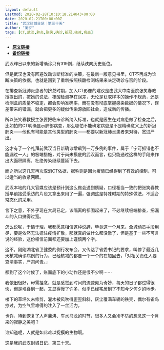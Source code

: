 ```yaml
---
layout: default
Lastmod: 2020-02-28T10:10:18.214043+00:00
date: 2020-02-21T00:00:00Z
title: "武汉封城日记｜第三十天"
author: "阑夕"
tags: [CT,武汉,肺炎,张笑,确诊,新冠,核减,病患]
---
```


* [**原文链接**](http://mp.weixin.qq.com/s?__biz=MjM5NzY2OTE2MQ==&amp;mid=2652224693&amp;idx=1&amp;sn=61e81d5cf40cd7cb8b9416429db569ba&amp;chksm=bd376cf38a40e5e5e4b5b80ab56d36e72aef250968f357aeb7f1f9b220e22e0dbf9515b222b0#rd)
* [**备份链接**](http://archive.ph/bcZe9)


武汉昨日以来的新增确诊只有319例，继续跌向历史低位。

但是武汉也没有回避改动诊断标准的决策，在最新一版意见书里，CT不再成为诊断决策的依据，也就是回到了重新按照核酸检测结果来决定确诊与否的阶段。

在排查新冠肺炎患者的挤兑时期，加入CT影像的建议是由武大中南医院张笑春教授提出的，按她的说法，核酸检测存在误差，无论是获取样本的操作不规范，还是检测盒的质量不稳定，都会影响准确率，而在没有彻底掌握感染数据的情况下，误差带来的错漏，就会把更多的疑似传染源放回社会，造成新的传播。

所以张笑春教授主张要把临床诊断纳入标准，也就是医生在对病患做了检查之后，比如拍的CT明确显示肺部病变，那么哪怕不能确定病患是不是精确意义上的新冠肺炎——他也有可能是其他类型的肺炎——都要以新冠肺炎患者来对待，宽进严出。

这才有了一个礼拜前武汉当日新确诊增飙到一万多例的事件，属于「宁可抓错也不能漏过一人」的极端措施，对于尚未摸底的武汉而言，也只能通过这样的手段来作出大面积隔离，杜绝传染继续蔓延下去。

而之所以这几天再次取消CT依据，据称则是因为疫情已经得到了有效的控制，可以适当的收紧网眼。

武汉本地的几大官媒应该是预计到这么做会遇到质疑，口径相当一致的把张笑春教授早前接受采访的片段又拿出来用了一遍，强调这是特殊时期的特殊做法，不适合常态化的采用。

言下之意，不外乎现在大局已定，该隔离的都围起来了，不必继续极端排查，把漏斗的入口搞得过宽。

怎么说呢，于情于理，我都愿意相信这种说辞，毕竟这一个月来，全城动员手段用尽，要是依然无法摁住疫情扩散，那就真的做什么都没辙了，但是基于一些不可言说的经验，这份相信前面都还要加上谨慎两个字。

这不，刚刚湖北省卫健委的例行发布会，又传达了省委书记的要求，叫停了最近几天核减确诊病例的行为，已经核减的都要一个一个的在加回去，「对相关责任人要查清事实，严肃问责。」

都到了这个时候了，账面底下的小动作还是很不少啊⋯⋯

我依旧很好，毋需挂念，就是感觉到时间的流速颇为奇妙，每天的日子都过得很快，但是堆叠到一起，又显得慢了许多，似乎已经宅居到了不知今夕何夕的地步。

楼下的草坪久未修剪，灌木被风吹得歪歪斜斜，灰尘覆满车辆的铁壳，偶尔有雀鸟掠过，为空气里难得的注入了一丝活力。

也许，待到恢复了人声鼎沸、车水马龙的时节，很多人又会冷不防的想念这一个月来的寂静之美吧？

谁知道呢，人就是如此难以捉摸的生物啊。

这是我的武汉封城日记，第三十天。

